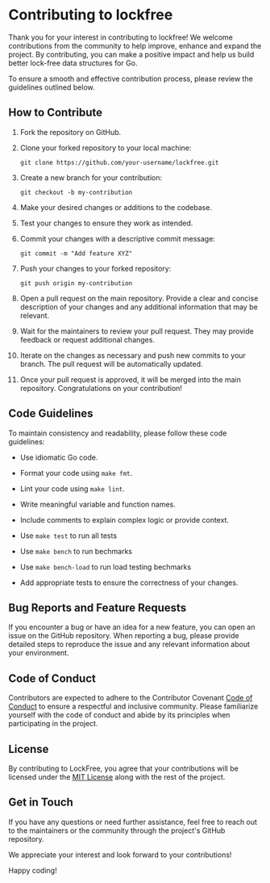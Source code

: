# Contributing to lockfree

Thank you for your interest in contributing to lockfree! We welcome contributions from the community to help improve, enhance and expand the project. By contributing, you can make a positive impact and help us build better lock-free data structures for Go.

To ensure a smooth and effective contribution process, please review the guidelines outlined below.

## How to Contribute

1. Fork the repository on GitHub.

2. Clone your forked repository to your local machine:

   ```shell
   git clone https://github.com/your-username/lockfree.git
   ```

3. Create a new branch for your contribution:

   ```shell
   git checkout -b my-contribution
   ```

4. Make your desired changes or additions to the codebase.

5. Test your changes to ensure they work as intended.

6. Commit your changes with a descriptive commit message:

   ```shell
   git commit -m "Add feature XYZ" 
   ```

7. Push your changes to your forked repository:

   ```shell
   git push origin my-contribution
   ```

8. Open a pull request on the main repository. Provide a clear and concise description of your changes and any additional information that may be relevant.

9. Wait for the maintainers to review your pull request. They may provide feedback or request additional changes.

10. Iterate on the changes as necessary and push new commits to your branch. The pull request will be automatically updated.

11. Once your pull request is approved, it will be merged into the main repository. Congratulations on your contribution!

## Code Guidelines

To maintain consistency and readability, please follow these code guidelines:

- Use idiomatic Go code.

- Format your code using `make fmt`.

- Lint your code using `make lint`.

- Write meaningful variable and function names.

- Include comments to explain complex logic or provide context.

- Use `make test` to run all tests

- Use `make bench` to run bechmarks

- Use `make bench-load` to run load testing bechmarks 

- Add appropriate tests to ensure the correctness of your changes.

## Bug Reports and Feature Requests

If you encounter a bug or have an idea for a new feature, you can open an issue on the GitHub repository. When reporting a bug, please provide detailed steps to reproduce the issue and any relevant information about your environment.

## Code of Conduct

Contributors are expected to adhere to the Contributor Covenant [Code of Conduct](https://www.contributor-covenant.org/version/2/0/code_of_conduct.html) to ensure a respectful and inclusive community. Please familiarize yourself with the code of conduct and abide by its principles when participating in the project.

## License

By contributing to LockFree, you agree that your contributions will be licensed under the [MIT License](LICENSE) along with the rest of the project.

## Get in Touch

If you have any questions or need further assistance, feel free to reach out to the maintainers or the community through the project's GitHub repository.

We appreciate your interest and look forward to your contributions!

Happy coding!